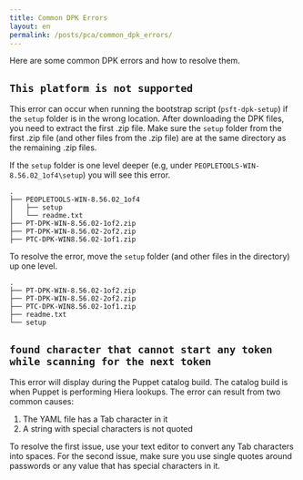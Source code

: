 ```yaml
---
title: Common DPK Errors
layout: en
permalink: /posts/pca/common_dpk_errors/
---
```


Here are some common DPK errors and how to resolve them.

## `This platform is not supported`

This error can occur when running the bootstrap script (`psft-dpk-setup`) if the `setup` folder is in the wrong location. After downloading the DPK files, you need to extract the first .zip file. Make sure the `setup` folder from the first .zip file (and other files from the .zip file) are at the same directory as the remaining .zip files. 

If the `setup` folder is one level deeper (e.g, under `PEOPLETOOLS-WIN-8.56.02_1of4\setup`) you will see this error. 

    .
    ├── PEOPLETOOLS-WIN-8.56.02_1of4
    │   ├── setup
    │   └── readme.txt
    ├── PT-DPK-WIN-8.56.02-1of2.zip
    ├── PT-DPK-WIN-8.56.02-2of2.zip
    ├── PTC-DPK-WIN8.56.02-1of1.zip

To resolve the error, move the `setup` folder (and other files in the directory) up one level. 

    .
    ├── PT-DPK-WIN-8.56.02-1of2.zip
    ├── PT-DPK-WIN-8.56.02-2of2.zip
    ├── PTC-DPK-WIN8.56.02-1of1.zip
    ├── readme.txt
    └── setup


## `found character that cannot start any token while scanning for the next token`

This error will display during the Puppet catalog build. The catalog build is when Puppet is performing Hiera lookups. The error can result from two common causes:

1. The YAML file has a Tab character in it
1. A string with special characters is not quoted

To resolve the first issue, use your text editor to convert any Tab characters into spaces. For the second issue, make sure you use single quotes around passwords or any value that has special characters in it.